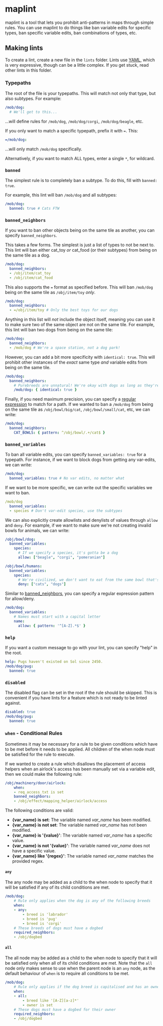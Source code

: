 # maplint
maplint is a tool that lets you prohibit anti-patterns in maps through simple rules. You can use maplint to do things like ban variable edits for specific types, ban specific variable edits, ban combinations of types, etc.

## Making lints

To create a lint, create a new file in the `lints` folder. Lints use [YAML](https://learnxinyminutes.com/docs/yaml/), which is very expressive, though can be a little complex. If you get stuck, read other lints in this folder.

### Typepaths
The root of the file is your typepaths. This will match not only that type, but also subtypes. For example:

```yml
/mob/dog:
  # We'll get to this...
```

...will define rules for `/mob/dog`, `/mob/dog/corgi`, `/mob/dog/beagle`, etc.

If you only want to match a specific typepath, prefix it with `=`. This:

```yml
=/mob/dog:
```

...will only match `/mob/dog` specifically.

Alternatively, if you want to match ALL types, enter a single `*`, for wildcard.

### `banned`
The simplest rule is to completely ban a subtype. To do this, fill with `banned: true`.

For example, this lint will ban `/mob/dog` and all subtypes:

```yml
/mob/dog:
  banned: true # Cats FTW
```

### `banned_neighbors`
If you want to ban other objects being on the same tile as another, you can specify `banned_neighbors`.

This takes a few forms. The simplest is just a list of types to not be next to. This lint will ban either cat_toy *or* cat_food (or their subtypes) from being on the same tile as a dog.

```yml
/mob/dog:
  banned_neighbors:
  - /obj/item/cat_toy
  - /obj/item/cat_food
```

This also supports the `=` format as specified before. This will ban `/mob/dog` being on the same tile as `/obj/item/toy` *only*.

```yml
/mob/dog:
  banned_neighbors:
  - =/obj/item/toy # Only the best toys for our dogs
```

Anything in this list will *not* include the object itself, meaning you can use it to make sure two of the same object are not on the same tile. For example, this lint will ban two dogs from being on the same tile:

```yml
/mob/dog:
  banned_neighbors:
  - /mob/dog # We're a space station, not a dog park!
```

However, you can add a bit more specificity with `identical: true`. This will prohibit other instances of the *exact* same type *and* variable edits from being on the same tile.

```yml
/mob/dog:
  banned_neighbors:
    # Purebreeds are unnatural! We're okay with dogs as long as they're different.
    /mob/dog: { identical: true }
```

Finally, if you need maximum precision, you can specify a [regular expression](https://en.wikipedia.org/wiki/Regular_expression) to match for a path. If we wanted to ban a `/mob/dog` from being on the same tile as `/obj/bowl/big/cat`, `/obj/bowl/small/cat`, etc, we can write:

```yml
/mob/dog:
  banned_neighbors:
    CAT_BOWLS: { pattern: ^/obj/bowl/.+/cat$ }
```

### `banned_variables`
To ban all variable edits, you can specify `banned_variables: true` for a typepath. For instance, if we want to block dogs from getting any var-edits, we can write:

```yml
/mob/dog:
  banned_variables: true # No var edits, no matter what
```

If we want to be more specific, we can write out the specific variables we want to ban.

```yml
/mob/dog
  banned_variables:
  - species # Don't var-edit species, use the subtypes
```

We can also explicitly create allowlists and denylists of values through `allow` and `deny`. For example, if we want to make sure we're not creating invalid bowls for animals, we can write:

```yml
/obj/bowl/dog:
  banned_variables:
    species:
      # If we specify a species, it's gotta be a dog
      allow: ["beagle", "corgi", "pomeranian"]

/obj/bowl/humans:
  banned_variables:
    species:
      # We're civilized, we don't want to eat from the same bowl that's var-edited for animals
      deny: ["cats", "dogs"]
```

Similar to [banned_neighbors](#banned_neighbors), you can specify a regular expression pattern for allow/deny.

```yml
/mob/dog:
  banned_variables:
    # Names must start with a capital letter
    name:
      allow: { pattern: '^[A-Z].*$' }
```

### `help`
If you want a custom message to go with your lint, you can specify "help" in the root.

```yml
help: Pugs haven't existed on Sol since 2450.
/mob/dog/pug:
  banned: true
```

### `disabled`

The disabled flag can be set in the root if the rule should be skipped. This is convenient if you have lints for a feature which is not ready to be linted against.

```yml
disabled: true
/mob/dog/pug:
  banned: true
```

### `when` - Conditional Rules

Sometimes it may be necessary for a rule to be given conditions which have to be met before it needs to be applied. All children of the when node must be satisfied for the rule to execute.

If we wanted to create a rule which disallows the placement of access helpers when an airlock's access has been manually set via a variable edit, then we could make the following rule:

```yml
/obj/machinery/door/airlock:
	when:
	- req_access_txt is set
	banned_neighbors:
	- /obj/effect/mapping_helper/airlock/access
```

The following conditions are valid:
- **{var_name} is set**: The variable named *var_name* has been modified.
- **{var_name} is not set**: The variable named *var_name* has not been modified.
- **{var_name} is '{value}'**: The variable named *var_name* has a specific value.
- **{var_name} is not '{value}'**: The variable named *var_name* does not have a specific value.
- **{var_name} like '{regex}'**: The variable named *var_name* matches the provided regex.

#### `any`

The any node may be added as a child to the when node to specify that it will be satisfied if any of its child conditions are met.

```yml
/mob/dog:
	# Rule only applies when the dog is any of the following breeds
	when:
	- any:
		- breed is 'labrador'
		- breed is 'pug'
		- breed is 'corgi'
	# These breeds of dogs must have a dogbed
	required_neighbors:
	- /obj/dogbed
```

#### `all`

The all node may be added as a child to the when node to specify that it will be satisfied only when all of its child conditions are met. Note that the `all` node only makes sense to use when the parent node is an `any` node, as the default behaviour of `when` is to require all conditions to be met.

```yml
/mob/dog:
	# Rule only applies if the dog breed is capitalised and has an owner
	when:
	- all:
		- breed like '[A-Z][a-z]*'
		- owner is set
	# These dogs must have a dogbed for their owner
	required_neighbors:
	- /obj/dogbed
```
